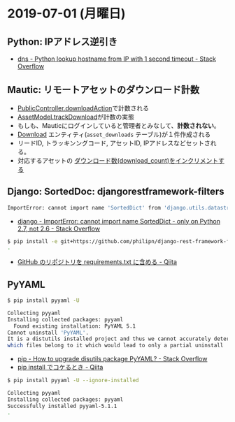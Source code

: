 # 2019-07-01 (月曜日)

## Python: IPアドレス逆引き

- [dns - Python lookup hostname from IP with 1 second timeout - Stack Overflow](https://stackoverflow.com/questions/2575760/python-lookup-hostname-from-ip-with-1-second-timeout)

## Mautic: リモートアセットのダウンロード計数

- [PublicController.downloadAction](https://github.com/hdknr/mautic/commit/e203dea2276a9d16f46a358ff2fe146eb0f90412#diff-f959066916c9e89e761580926d74e8e9)で計数される
- [AssetModel.trackDownload](https://github.com/hdknr/mautic/commit/e203dea2276a9d16f46a358ff2fe146eb0f90412#diff-71bb5722e4d3ae7455def9d183340da9)が計数の実態
- もしも、Mauticにログインしていると管理者とみなして、**計数されない**。
- [Download](https://github.com/hdknr/mautic/blob/e203dea2276a9d16f46a358ff2fe146eb0f90412/app/bundles/AssetBundle/Entity/Download.php) エンティティ(`asset_downloads` テーブル)が１件作成される
- リードID, トラッキンングコード, アセットID, IPアドレスなどセットされる。
- 対応するアセットの [ダウンロード数(download_count)をインクリメントする](https://github.com/hdknr/mautic/commit/e203dea2276a9d16f46a358ff2fe146eb0f90412#diff-b6c223d281e998e97b6afc9fef6acfa1)

## Django: SortedDoc: djangorestframework-filters

~~~bash
ImportError: cannot import name 'SortedDict' from 'django.utils.datastructures'
~~~

- [django - ImportError: cannot import name SortedDict - only on Python 2.7, not 2.6 - Stack Overflow](https://stackoverflow.com/questions/34613751/importerror-cannot-import-name-sorteddict-only-on-python-2-7-not-2-6)

~~~bash
$ pip install -e git+https://github.com/philipn/django-rest-framework-filters.git#egg=djangorestframework-filters
.
~~~

- [GitHub のリポジトリを requirements.txt に含める - Qiita](https://qiita.com/jkawamoto/items/32a57be3cf7b10c18d50)

## PyYAML

~~~bash
$ pip install pyyaml -U

Collecting pyyaml
Installing collected packages: pyyaml
  Found existing installation: PyYAML 5.1
Cannot uninstall 'PyYAML'.
It is a distutils installed project and thus we cannot accurately determine 
which files belong to it which would lead to only a partial uninstall
~~~

- [pip - How to upgrade disutils package PyYAML? - Stack Overflow](https://stackoverflow.com/questions/49911550/how-to-upgrade-disutils-package-pyyaml)
- [pip install でコケるとき - Qiita](https://qiita.com/naoiwata/items/4a31bb1adf3682485c2c)

~~~bash
$ pip install pyyaml -U --ignore-installed

Collecting pyyaml
Installing collected packages: pyyaml
Successfully installed pyyaml-5.1.1
.
~~~
